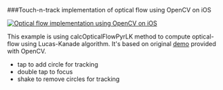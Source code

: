 ###Touch-n-track implementation of optical flow using OpenCV on iOS

[![Optical flow implementation using OpenCV on iOS ](http://img.youtube.com/vi/w18ggwM8-X8/0.jpg)](https://youtu.be/w18ggwM8-X8)

This example is using calcOpticalFlowPyrLK method to compute optical-flow using Lucas-Kanade algorithm. 
It's based on original [demo](https://github.com/Itseez/opencv/blob/master/samples/cpp/lkdemo.cpp) provided with OpenCV.

* tap to add circle for tracking
* double tap to focus
* shake to remove circles for tracking